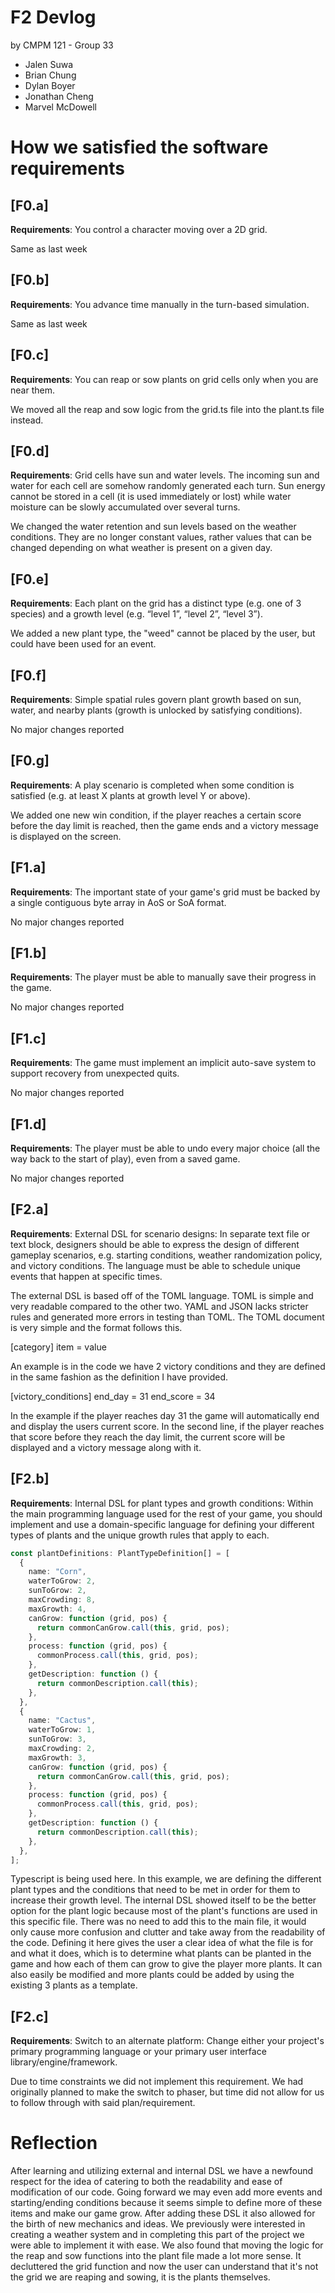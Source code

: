 # F2 Devlog

 by CMPM 121 - Group 33
- Jalen Suwa
- Brian Chung
- Dylan Boyer
- Jonathan Cheng
- Marvel McDowell

# How we satisfied the software requirements

## [F0.a]

**Requirements**: You control a character moving over a 2D grid.

Same as last week

## [F0.b]

**Requirements**: You advance time manually in the turn-based simulation.

Same as last week

## [F0.c]

**Requirements**: You can reap or sow plants on grid cells only when you are near them.

We moved all the reap and sow logic from the grid.ts file into the plant.ts file instead.

## [F0.d]

**Requirements**: Grid cells have sun and water levels. The incoming sun and water for each cell are somehow randomly generated each turn. Sun energy cannot be stored in a cell (it is used immediately or lost) while water moisture can be slowly accumulated over several turns.

We changed the water retention and sun levels based on the weather conditions. They are no longer constant values, rather values that can be changed depending on what weather is present on a given day.

## [F0.e]

**Requirements**: Each plant on the grid has a distinct type (e.g. one of 3 species) and a growth level (e.g. “level 1”, “level 2”, “level 3”).

We added a new plant type, the "weed" cannot be placed by the user, but could have been used for an event.

## [F0.f]

**Requirements**: Simple spatial rules govern plant growth based on sun, water, and nearby plants (growth is unlocked by satisfying conditions).

No major changes reported

## [F0.g]

**Requirements**: A play scenario is completed when some condition is satisfied (e.g. at least X plants at growth level Y or above).

We added one new win condition, if the player reaches a certain score before the day limit is reached, then the game ends and a victory message is displayed on the screen.

## [F1.a]

**Requirements**: The important state of your game's grid must be backed by a single contiguous byte array in AoS or SoA format.

No major changes reported

## [F1.b]

**Requirements**: The player must be able to manually save their progress in the game.

No major changes reported

## [F1.c]

**Requirements**: The game must implement an implicit auto-save system to support recovery from unexpected quits.

No major changes reported

## [F1.d]

**Requirements**: The player must be able to undo every major choice (all the way back to the start of play), even from a saved game.

No major changes reported

## [F2.a]

**Requirements**: External DSL for scenario designs: In separate text file or text block, designers should be able to express the design of different gameplay scenarios, e.g. starting conditions, weather randomization policy, and victory conditions. The language must be able to schedule unique events that happen at specific times.

The external DSL is based off of the TOML language. TOML is simple and very readable compared to the other two. YAML and JSON lacks stricter rules and generated more errors in testing than TOML. The TOML document is very simple and the format follows this.

[category]
item = value

An example is in the code we have 2 victory conditions and they are defined in the same fashion as the definition I have provided.

[victory_conditions]
end_day = 31
end_score = 34

In the example if the player reaches day 31 the game will automatically end and display the users current score. In the second line, if the player reaches that score before they reach the day limit, the current score will be displayed and a victory message along with it. 

## [F2.b] 

**Requirements**:  Internal DSL for plant types and growth conditions: Within the main programming language used for the rest of your game, you should implement and use a domain-specific language for defining your different types of plants and the unique growth rules that apply to each.

```typescript
const plantDefinitions: PlantTypeDefinition[] = [
  {
    name: "Corn",
    waterToGrow: 2,
    sunToGrow: 2,
    maxCrowding: 8,
    maxGrowth: 4,
    canGrow: function (grid, pos) {
      return commonCanGrow.call(this, grid, pos);
    },
    process: function (grid, pos) {
      commonProcess.call(this, grid, pos);
    },
    getDescription: function () {
      return commonDescription.call(this);
    },
  },
  {
    name: "Cactus",
    waterToGrow: 1,
    sunToGrow: 3,
    maxCrowding: 2,
    maxGrowth: 3,
    canGrow: function (grid, pos) {
      return commonCanGrow.call(this, grid, pos);
    },
    process: function (grid, pos) {
      commonProcess.call(this, grid, pos);
    },
    getDescription: function () {
      return commonDescription.call(this);
    },
  },
];
```
Typescript is being used here. In this example, we are defining the different plant types and the conditions that need to be met in order for them to increase their growth level. The internal DSL showed itself to be the better option for the plant logic because most of the plant's functions are used in this specific file. There was no need to add this to the main file, it would only cause more confusion and clutter and take away from the readability of the code. Defining it here gives the user a clear idea of what the file is for and what it does, which is to determine what plants can be planted in the game and how each of them can grow to give the player more plants. It can also easily be modified and more plants could be added by using the existing 3 plants as a template.

## [F2.c] 

**Requirements**:  Switch to an alternate platform: Change either your project's primary programming language or your primary user interface library/engine/framework. 

Due to time constraints we did not implement this requirement. We had originally planned to make the switch to phaser, but time did not allow for us to follow through with said plan/requirement.


# Reflection
After learning and utilizing external and internal DSL we have a newfound respect for the idea of catering to both the readability and ease of modification of our code. Going forward we may even add more events and starting/ending conditions because it seems simple to define more of these items and make our game grow. After adding these DSL it also allowed for the birth of new mechanics and ideas. We previously were interested in creating a weather system and in completing this part of the project we were able to implement it with ease. We also found that moving the logic for the reap and sow functions into the plant file made a lot more sense. It decluttered the grid function and now the user can understand that it's not the grid we are reaping and sowing, it is the plants themselves.

